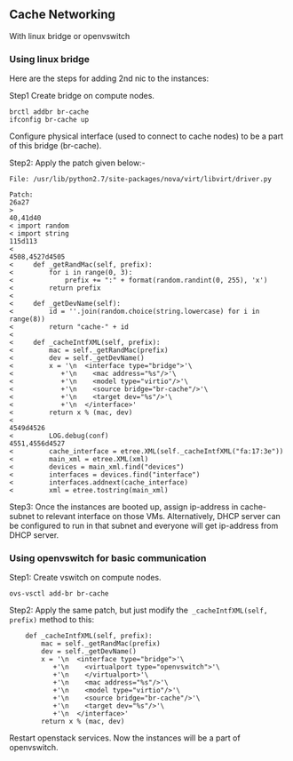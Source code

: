## Cache Networking 
With linux bridge or openvswitch

### Using linux bridge
Here are the steps for adding 2nd nic to the instances:

Step1 Create bridge on compute nodes.
```shell
brctl addbr br-cache
ifconfig br-cache up
```
Configure physical interface (used to connect to cache nodes) to be a part of this bridge (br-cache).

Step2: Apply the patch given below:-
```shell
File: /usr/lib/python2.7/site-packages/nova/virt/libvirt/driver.py

Patch:
26a27
> 
40,41d40
< import random
< import string
115d113
< 
4508,4527d4505
<     def _getRandMac(self, prefix):
<         for i in range(0, 3):
<             prefix += ":" + format(random.randint(0, 255), 'x')
<         return prefix
< 
<     def _getDevName(self):
<         id = ''.join(random.choice(string.lowercase) for i in range(8))
<         return "cache-" + id
< 
<     def _cacheIntfXML(self, prefix):
<         mac = self._getRandMac(prefix)
<         dev = self._getDevName()
<         x = '\n  <interface type="bridge">'\
<            +'\n    <mac address="%s"/>'\
<            +'\n    <model type="virtio"/>'\
<            +'\n    <source bridge="br-cache"/>'\
<            +'\n    <target dev="%s"/>'\
<            +'\n  </interface>'
<         return x % (mac, dev)
< 
4549d4526
<         LOG.debug(conf)
4551,4556d4527
<         cache_interface = etree.XML(self._cacheIntfXML("fa:17:3e"))
<         main_xml = etree.XML(xml)
<         devices = main_xml.find("devices")
<         interfaces = devices.find("interface")
<         interfaces.addnext(cache_interface)
<         xml = etree.tostring(main_xml)
```

Step3: Once the instances are booted up, assign ip-address in cache-subnet to relevant interface on those VMs.
Alternatively, DHCP server can be configured to run in that subnet and everyone will get ip-address from DHCP server.

### Using openvswitch for basic communication
Step1: Create vswitch on compute nodes.
```shell
ovs-vsctl add-br br-cache
```

Step2: Apply the same patch, but just modify the` _cacheIntfXML(self, prefix)` method to this:
```shell
    def _cacheIntfXML(self, prefix):
        mac = self._getRandMac(prefix)
        dev = self._getDevName()
        x = '\n  <interface type="bridge">'\
           +'\n    <virtualport type="openvswitch">'\
           +'\n    </virtualport>'\
           +'\n    <mac address="%s"/>'\
           +'\n    <model type="virtio"/>'\
           +'\n    <source bridge="br-cache"/>'\
           +'\n    <target dev="%s"/>'\
           +'\n  </interface>'
        return x % (mac, dev)
```
Restart openstack services. Now the instances will be a part of openvswitch.
